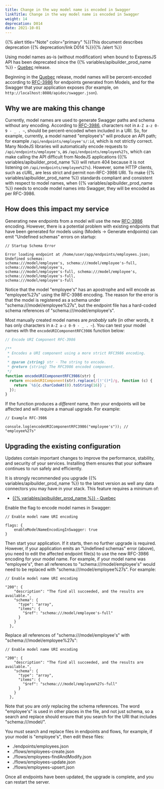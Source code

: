 ```yaml
---
title: Change in the way model name is encoded in Swagger
linkTitle: Change in the way model name is encoded in Swagger
weight: 14
deprecation: D014
date: 2021-10-01
---
```


{{% alert title="Note" color="primary" %}}This document describes deprecation {{% deprecation/link D014 %}}{{% /alert %}}

Using model names as-is (without modification) when bound to ExpressJS API has been deprecated since the {{% variables/apibuilder_prod_name %}} - [Quebec](/docs/release_notes/quebec) release.

Beginning in the [Quebec](/docs/release_notes/quebec) release, model names will be percent-encoded according to [RFC-3986](https://tools.ietf.org/html/rfc3986) for endpoints generated from Models, and for the Swagger that your application exposes (for example, on `http://localhost:8080/apidoc/swagger.json`).

## Why we are making this change

Currently, model names are used to generate Swagger paths and schema without any encoding. According to [RFC-3986](https://tools.ietf.org/html/rfc3986), characters not in `A-Z a-z 0-9 - _ . ~`, should be percent-encoded when included in a URI. So, for example, currently, a model named "employee's" will produce an API path; for example `/api/endpoints/employee's/:id`, which is not strictly correct. Many NodeJS libraries will automatically encode requests to `/api/endpoints/employee's`, as `/api/endpoints/employee%27s`, which can make calling the API difficult from NodeJS applications ({{% variables/apibuilder_prod_name %}} will return 404 because it is not listening on `/api/endpoints/employee%27s`). However, some HTTP clients, such as cURL, are less strict and permit non-RFC-3986 URI. To make {{% variables/apibuilder_prod_name %}} standards compliant and consistent with respect to model names, when {{% variables/apibuilder_prod_name %}} needs to encode model names into Swagger, they will be encoded as per RFC-3986.

## How does this impact my service

Generating new endpoints from a model will use the new [RFC-3986](https://tools.ietf.org/html/rfc3986) encoding. However, there is a potential problem with existing endpoints that have been generated for models using (Models -> Generate endpoints) can emit "Undefined schemas" errors on startup:

```
// Startup Schema Error

Error loading endpoint at /home/user/app/endpoints/employees.json; Undefined schemas:
schema:///model/employee's, schema:///model/employee's-full, schema:///model/employee's,
schema:///model/employee's-full, schema:///model/employee's, schema:///model/employee's-full,
schema:///model/employee's-full
```

Notice that the model "employee's" has an apostrophe and will encode as "employee%27s" using the RFC-3986 encoding. The reason for the error is that the model is registered as a schema under "schema:///model/employee%27s", but the endpoint file has a hard-coded schema references of "schema:///model/employee's".

Most manually created model names are _probably_ safe (in other words, it has only characters in `A-Z a-z 0-9 - _ . ~`). You can test your model names with the `encodeURIComponentRFC3986` function below:

```javascript
// Encode URI Component RFC-3986

/**
 * Encodes a URI component using a more strict RFC3986 encoding.
 *
 * @param {string} str - The string to encode.
 * @return {string} The RFC3986 encoded component.
 */
function encodeURIComponentRFC3986(str) {
  return encodeURIComponent(str).replace(/[!'()*]/g, function (c) {
    return `%${c.charCodeAt(0).toString(16)}`;
  });
}
```

If the function produces a _different_ name, then your endpoints will be affected and will require a manual upgrade. For example:

```
// Example RFC-3986

console.log(encodeURIComponentRFC3986("employee's")); // "employee%27s"
```

## Upgrading the existing configuration

Updates contain important changes to improve the performance, stability, and security of your services. Installing them ensures that your software continues to run safely and efficiently.

It is strongly recommended you upgrade {{% variables/apibuilder_prod_name %}} to the latest version as well any data connectors you may have in your stack. This feature requires a minimum of:

* [{{% variables/apibuilder_prod_name %}} - Quebec](/docs/release_notes/quebec)

Enable the flag to encode model names in Swagger:

```
// Enable model name URI encoding

flags: {
    enableModelNameEncodingInSwagger: true
}
```

Then start your application. If it starts, then no further upgrade is required. However, if your application emits an "Undefined schemas" error (above), you need to edit the affected endpoint file(s) to use the new RFC-3986 encoding for your model name. For example, if your model name was "employee's", then all references to "schema:///model/employee's" would need to be replaced with "schema:///model/employee%27s". For example:

```
// Enable model name URI encoding

"200": {
    "description": "The find all succeeded, and the results are available.",
    "schema": {
      "type": "array",
      "items": {
        "$ref": "schema:///model/employee's-full"
      }
    }
  },
```

Replace all references of "schema:///model/employee's" with "schema:///model/employee%27s":

```
// Enable model name URI encoding

"200": {
    "description": "The find all succeeded, and the results are available.",
    "schema": {
      "type": "array",
      "items": {
        "$ref": "schema:///model/employee%27s-full"
      }
    }
  },
```

Note that you are _only_ replacing the schema references. The word "employee's" is used in other places in the file, and not just schema, so a search and replace should ensure that you search for the URI that includes "schema:///model/".

You must search and replace files in endpoints and flows, for example, if your model is "employee's", then edit these files:

* ./endpoints/employees.json
* ./flows/employees-create.json
* ./flows/employees-findAndModify.json
* ./flows/employees-update.json
* ./flows/employees-upsert.json

Once all endpoints have been updated, the upgrade is complete, and you can restart the server.
